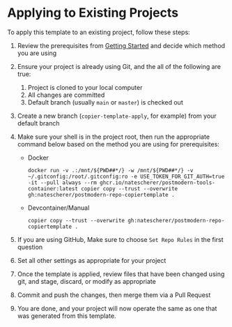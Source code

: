 # Applying to Existing Projects

To apply this template to an existing project, follow these steps:

1. Review the prerequisites from [Getting Started](getting_started.md) and decide which method you are using
1. Ensure your project is already using Git, and the all of the following are true:
   1. Project is cloned to your local computer
   1. All changes are committed
   1. Default branch (usually `main` or `master`) is checked out
1. Create a new branch (`copier-template-apply`, for example) from your default branch
1. Make sure your shell is in the project root, then run the appropriate command below based on the method you are using for prerequisites:
   - Docker

      ```shell
      docker run -v .:/mnt/${PWD##*/} -w /mnt/${PWD##*/} -v ~/.gitconfig:/root/.gitconfig:ro -e USE_TOKEN_FOR_GIT_AUTH=true -it --pull always --rm ghcr.io/natescherer/postmodern-tools-container:latest copier copy --trust --overwrite gh:natescherer/postmodern-repo-copiertemplate .
      ```

   - Devcontainer/Manual

      ```shell
      copier copy --trust --overwrite gh:natescherer/postmodern-repo-copiertemplate .
      ```

1. If you are using GitHub, Make sure to choose `Set Repo Rules` in the first question
1. Set all other settings as appropriate for your project
1. Once the template is applied, review files that have been changed using git, and stage, discard, or modify as appropriate
1. Commit and push the changes, then merge them via a Pull Request
1. You are done, and your project will now operate the same as one that was generated from this template.
